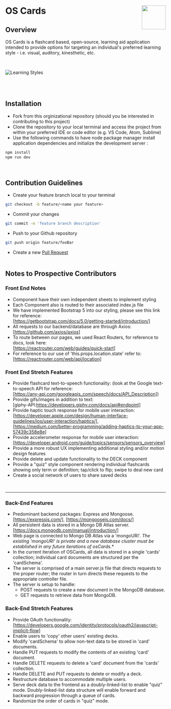 # OS Cards <img src="./img_src/yeti.png" width=75 align=right>

## Overview

OS Cards is a flashcard based, open-source, learning aid application intended to provide options for targeting an individual's preferred learning style - i.e. visual, auditory, kinesthetic, etc.

<br>

![Learning Styles](https://ilslearningcorner.com/wp-content/uploads/2016/02/learning-styles-infographic-header.jpg) 

<br><br>

## Installation

- Fork from this orginizational repository (should you be interested in contributing to this project) 
- Clone the repository to your local terminal and access the project from within your preferred IDE or code editor (e.g. VS Code, Atom, Sublime)
- Use the following commands to have node package manager install application dependencies and initialize the development server :

```bash
npm install 
npm run dev
```
<br>

## Contribution Guidelines

- Create your feature branch local to your terminal
```bash
git checkout -b feature/<name your feature>
```
- Commit your changes 
```bash
git commit -m 'feature branch description'
```
- Push to your Github repository 
```bash
git push origin feature/fooBar
```
- Create a new [Pull Request](https://github.com/OSLearning/OSCards/pulls)
<br><br>

## Notes to Prospective Contributors

### Front End Notes
- Component have their own independent sheets to implement styling
- Each Component also is routed to their associated index.js file
- We have implemented Bootstrap 5 into our styling, please see this link for reference: 
<br>[https://getbootstrap.com/docs/5.0/getting-started/introduction/]
- All requests to our backend/database are through Axios:<br> [https://github.com/axios/axios] 
- To route between our pages, we used React Routers, for reference to docs, look here: <br>[https://reactrouter.com/web/guides/quick-start]
- For reference to our use of 'this.props.location.state' refer to: <br>[https://reactrouter.com/web/api/location] 
### Front End Stretch Features
- Provide flashcard text-to-speech functionality: (look at the Google text-to-speech API for reference: <br>[https://any-api.com/googleapis_com/speech/docs/API_Description])
- Provide gifs/images in addition to text: <br> [giphy-API:https://developers.giphy.com/docs/api#endpoint]
- Provide haptic touch response for mobile user interaction:<br> [https://developer.apple.com/design/human-interface-guidelines/ios/user-interaction/haptics/], <br>[https://medium.com/better-programming/adding-haptics-to-your-app-57439c358e8e]
- Provide accelerometer response for mobile user interaction:<br> [https://developer.android.com/guide/topics/sensors/sensors_overview]
- Provide a more robust UX implementing additional styling and/or motion design features
- Provide delete and update functionality to the DECK component
- Provide a "quiz" style component rendering individual flashcards showing only term or definition; tap/click to flip; swipe to deal new card
- Create a social network of users to share saved decks
<br>
<hr>

### Back-End Features
- Predominant backend packages: Express and Mongoose.<br>
[https://expressjs.com/], [https://mongoosejs.com/docs/] 
- All persistent data is stored in a Mongo DB Atlas server. <br> [https://docs.mongodb.com/manual/introduction/]
- Web page is connected to Mongo DB Atlas via a 'mongoURI'. *The existing 'mongoURI' is private and a new database cluster must be established in any future iterations of osCards.** 
- In the current iteration of OSCards, all data is stored in a single 'cards' collection; individual card documents are structured per the 'cardSchema'. 
- The server is comprised of a main server.js file that directs requests to the proper router; the router in turn directs these requests to the appropriate controller file. 
- The server is setup to handle: 
  - POST requests to create a new document in the MongoDB database. 
  - GET requests to retrieve data from MongoDB.

### Back-End Stretch Features
- Provide OAuth functionality: <br>[https://developers.google.com/identity/protocols/oauth2/javascript-implicit-flow]
- Enable users to 'copy' other users' existing decks. 
- Modify 'cardSchema' to allow non-text data to be stored in 'card' documents.  
- Handle PUT requests to modify the contents of an existing 'card' document.
- Handle DELETE requests to delete a 'card' document from the 'cards' collection. 
- Handle DELETE and PUT requests to delete or modify a deck.  
- Restructure database to accommodate multiple users. 
- Serve deck data to the frontend as a doubly-linked-list to enable "quiz" mode. Doubly-linked-list data structure will enable forward and backward progression through a queue of cards. 
- Randomize the order of cards in "quiz" mode. 
